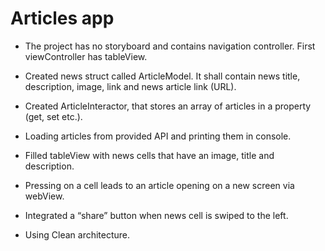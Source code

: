 #  Articles app

- The project has no storyboard and contains navigation controller. First viewController has tableView.

- Created news struct called ArticleModel. It shall contain news title, description, image, link and news article link (URL).

- Created ArticleInteractor, that stores an array of articles in a property (get, set etc.).

- Loading articles from provided API and printing them in console.

- Filled tableView with news cells that have an image, title and description.

- Pressing on a cell leads to an article opening on a new screen via webView.

- Integrated a “share” button when news cell is swiped to the left.

- Using Clean architecture.
